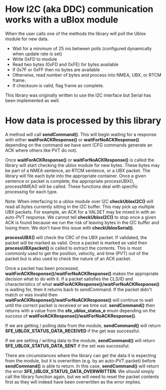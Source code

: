 How I2C (aka DDC) communication works with a uBlox module
===========================================================

When the user calls one of the methods the library will poll the Ublox module for new data.

* Wait for a minimum of 25 ms between polls (configured dynamically when update rate is set)
* Write 0xFD to module
* Read two bytes (0xFD and 0xFE) for bytes available
* If 0x7F or 0xFF then no bytes are available
* Otherwise, read number of bytes and process into NMEA, UBX, or RTCM frame.
* If checksum is valid, flag frame as complete.

This library was originally written to use the I2C interface but Serial has been implemented as well.

How data is processed by this library
===========================================================

A method will call **sendCommand()**. This will begin waiting for a response with either **waitForACKResponse()** or **waitForNoACKResponse()** depending on the command we have sent (CFG commands generate an ACK where others like PVT do not).

Once **waitForACKResponse()** or **waitForNoACKResponse()** is called the library will start checking the ublox module for new bytes. These bytes may be part of a NMEA sentence, an RTCM sentence, or a UBX packet. The library will file each byte into the appropriate container. Once a given sentence or packet is complete, the appropriate processUBX(), processNMEA() will be called. These functions deal with specific processing for each type.

Note: When interfacing to a ublox module over I2C **checkUbloxI2C()** will read all bytes currently sitting in the I2C buffer. This may pick up multiple UBX packets. For example, an ACK for a VALSET may be mixed in with an auto-PVT response. We cannot tell **checkUbloxI2C()** to stop once a given ACK is found because we run the risk of leaving bytes in the I2C buffer and losing them. We don't have this issue with **checkUbloxSerial()**.

**processUBX()** will check the CRC of the UBX packet. If validated, the packet will be marked as valid. Once a packet is marked as valid then **processUBXpacket()** is called to extract the contents. This is most commonly used to get the position, velocity, and time (PVT) out of the packet but is also used to check the nature of an ACK packet.

Once a packet has been processed, **waitForACKResponse()/waitForNoACKResponse()** makes the appropriate decision what to do with it. If a packet satisfies the CLS/ID and characteristics of what **waitForACKResponse()/waitForNoACKResponse()** is waiting for, then it returns back to sendCommand. If the packet didn't match or was invalid then **waitForACKResponse()/waitForNoACKResponse()** will continue to wait until the correct packet is received or we time out. **sendCommand()** then returns with a value from the **sfe_ublox_status_e** enum depending on the success of **waitForACKResponse()/waitForNoACKResponse()**.

If we are getting / polling data from the module, **sendCommand()** will return **SFE_UBLOX_STATUS_DATA_RECEIVED** if the get was successful.

If we are setting / writing data to the module, **sendCommand()** will return **SFE_UBLOX_STATUS_DATA_SENT** if the set was successful.

There are circumstances where the library can get the data it is expecting from the module, but it is overwritten (e.g. by an auto-PVT packet) before **sendCommand()** is able to return. In this case, **sendCommand()** will return the error **SFE_UBLOX_STATUS_DATA_OVERWRITTEN**. We should simply call the library function again, but we will need to reset the packet contents first as they will indeed have been overwritten as the error implies.
